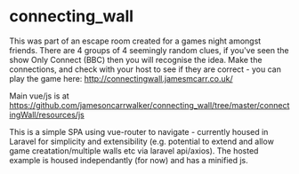 # connecting_wall

This was part of an escape room created for a games night amongst friends.  There are 4 groups of 4 seemingly random clues, if you've seen the show Only Connect (BBC) then you will recognise the idea.  Make the connections, and check with your host to see if they are correct - you can play the game here: http://connectingwall.jamesmcarr.co.uk/ 

Main vue/js is at https://github.com/jamesoncarrwalker/connecting_wall/tree/master/connectingWall/resources/js 

This is a simple SPA using vue-router to navigate - currently housed in Laravel for simplicity and extensibility (e.g. potential to extend and allow game creatation/multiple walls etc via laravel api/axios).  The hosted example is housed independantly (for now) and has a minified js.




